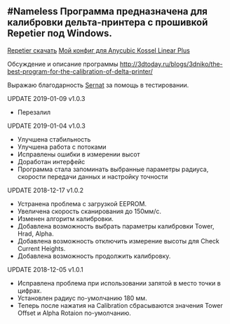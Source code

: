 ﻿#Nameless
Программа предназначена для калибровки дельта-принтера с прошивкой Repetier под Windows.
---
[Repetier скачать](https://www.repetier.com/download-now/)
[Мой конфиг для Anycubic Kossel Linear Plus](https://www.thingiverse.com/download:5849635)

Обсуждение и описание программы
http://3dtoday.ru/blogs/3dniko/the-best-program-for-the-calibration-of-delta-printer/

Выражаю благодарность [Sernat](https://3dtoday.ru/blogs/sernat/) за помощь в тестировании.

UPDATE 2019-01-09 v1.0.3
- Перезалил

UPDATE 2019-01-04 v1.0.3
- Улучшена стабильность
- Улучшена работа с потоками
- Исправлены ошибки в измерении высот
- Доработан интерфейс
- Программа стала запоминать выбранные параметры радиуса, скорости передачи данных и настройку точности


UPDATE 2018-12-17 v1.0.2
- Устранена проблема с загрузкой EEPROM.
- Увеличена скорость сканирования до 150мм/с.
- Изменен алгоритм калибровки.
- Добавлена возможность выбрать параметры калибровки Tower, Hrad, Alpha.
- Добавлена возможность отключить измерение высоты для Check Current Heights.
- Добавлена возможность продолжить калибровку.

UPDATE 2018-12-05 v1.0.1
- Исправлена проблема при использовании запятой в место точки в цифрах.
- Установлен радиус по-умолчанию 180 мм.
- Теперь после нажатия на Calibration сбрасываются значения Tower Offset и Alpha Rotaion по-умолчанию.
